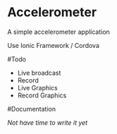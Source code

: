 # Accelerometer
A simple accelerometer application

Use Ionic Framework / Cordova

#Todo

  - Live broadcast
  - Record
  - Live Graphics
  - Record Graphics

#Documentation

  *Not have time to write it yet*
